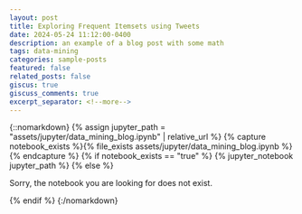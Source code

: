 ```yaml
---
layout: post
title: Exploring Frequent Itemsets using Tweets
date: 2024-05-24 11:12:00-0400
description: an example of a blog post with some math
tags: data-mining
categories: sample-posts
featured: false
related_posts: false
giscus: true
giscuss_comments: true
excerpt_separator: <!--more-->
---
```


{::nomarkdown}
{% assign jupyter_path = "assets/jupyter/data_mining_blog.ipynb" | relative_url %}
{% capture notebook_exists %}{% file_exists assets/jupyter/data_mining_blog.ipynb %}{% endcapture %}
{% if notebook_exists == "true" %}
{% jupyter_notebook jupyter_path %}
{% else %}

<p>Sorry, the notebook you are looking for does not exist.</p>
{% endif %}
{:/nomarkdown}

<!--more-->
